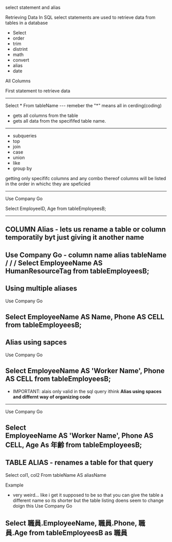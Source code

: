 select statement and alias

Retrieving Data
In SQL select statements are used to retrieve data from tables in a database


- Select
- order
- trim
- distrint
- math
- convert
- alias
- date 

All Columns

First statement to retrieve data

--------------------------------------
Select * From tableName --- remeber the "*" means all in cerding(coding)
- gets all columns from the table
- gets all data from the specififed table name.


--------------------------------------



- subqueries
- top 
- join 
- case 
- union
- like
- group by



getting only specififc columns and any combo thereof
columns will be listed in the order in whichc they are speficied

-----------------------------------------
Use Company
Go

Select EmployeeID, Age from tableEmployeesB;



------------------------------------------

**COLUMN**
**Alias** - lets us rename a table or column temporatily byt just giving it another name
----------------------------------------------------------------------
Use Company
Go          - column name    alias             tableName
          /                  /                   /
Select  EmployeeName AS HumanResourceTag from tableEmployeesB;
----------------------------------------------------------------------




**Using multiple aliases**
-----------------------------------------------------------------

Use Company
Go

Select  EmployeeName AS Name, Phone AS CELL from tableEmployeesB;
-----------------------------------------------------------------





**Alias using sapces**
---------------------------------------------------------------------------
Use Company
Go

Select  EmployeeName AS 'Worker Name', Phone AS CELL from tableEmployeesB;
---------------------------------------------------------------------------




* IMPORTANT: alais only valid in the sql query ithink
**Alias using spaces and differnt way of organizing code**
---------------------------------------------------------------------------
Use Company
Go

Select  
EmployeeName AS 'Worker Name', 
Phone AS CELL,
Age As 年齢
from tableEmployeesB;
---------------------------------------------------------------------------





**TABLE ALIAS** - renames a table for that query
---------------------------------------------------------------------------
Select col1, col2 From tableName AS aliasName



Example
- very weird... like i get it supposed to be so that you can give the table
                a different name so its shorter but the table listing doens
                seem to change doign this
Use Company
Go

Select 職員.EmployeeName, 職員.Phone, 職員.Age from tableEmployeesB as 職員
---------------------------------------------------------------------------